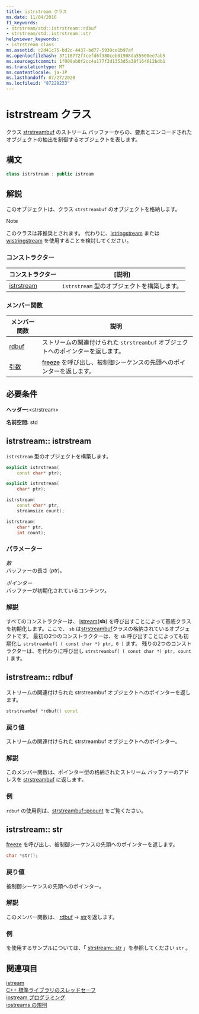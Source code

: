 ```yaml
---
title: istrstream クラス
ms.date: 11/04/2016
f1_keywords:
- strstream/std::istrstream::rdbuf
- strstream/std::istrstream::str
helpviewer_keywords:
- istrstream class
ms.assetid: c2d41c75-bd2c-4437-bd77-5939ce1b97af
ms.openlocfilehash: 37118772f7cefd6f380ceb01908da55500ee7ab5
ms.sourcegitcommit: 1f009ab0f2cc4a177f2d1353d5a38f164612bdb1
ms.translationtype: MT
ms.contentlocale: ja-JP
ms.lasthandoff: 07/27/2020
ms.locfileid: "87228233"
---
```

# <a name="istrstream-class"></a>istrstream クラス

クラス [strstreambuf](../standard-library/strstreambuf-class.md) のストリーム バッファーからの、要素とエンコードされたオブジェクトの抽出を制御するオブジェクトを表します。

## <a name="syntax"></a>構文

```cpp
class istrstream : public istream
```

## <a name="remarks"></a>解説

このオブジェクトは、クラス `strstreambuf` のオブジェクトを格納します。

> [!NOTE]
> このクラスは非推奨とされます。 代わりに、[istringstream](../standard-library/sstream-typedefs.md#istringstream) または [wistringstream](../standard-library/sstream-typedefs.md#wistringstream) を使用することを検討してください。

### <a name="constructors"></a>コンストラクター

|コンストラクター|[説明]|
|-|-|
|[istrstream](#istrstream)|`istrstream` 型のオブジェクトを構築します。|

### <a name="member-functions"></a>メンバー関数

|メンバー関数|説明|
|-|-|
|[rdbuf](#rdbuf)|ストリームの関連付けられた `strstreambuf` オブジェクトへのポインターを返します。|
|[引数](#str)|[freeze](../standard-library/strstreambuf-class.md#freeze) を呼び出し、被制御シーケンスの先頭へのポインターを返します。|

## <a name="requirements"></a>必要条件

**ヘッダー:**\<strstream>

**名前空間:** std

## <a name="istrstreamistrstream"></a><a name="istrstream"></a>istrstream:: istrstream

`istrstream` 型のオブジェクトを構築します。

```cpp
explicit istrstream(
    const char* ptr);

explicit istrstream(
    char* ptr);

istrstream(
    const char* ptr,
    streamsize count);

istrstream(
    char* ptr,
    int count);
```

### <a name="parameters"></a>パラメーター

*数*\
バッファーの長さ (*ptr*)。

*ポインター*\
バッファーが初期化されているコンテンツ。

### <a name="remarks"></a>解説

すべてのコンストラクターは、 [istream](../standard-library/istream-typedefs.md#istream)(**sb**) を呼び出すことによって基底クラスを初期化します。ここで、 `sb` は[strstreambuf](../standard-library/strstreambuf-class.md)クラスの格納されているオブジェクトです。 最初の2つのコンストラクターは、を `sb` 呼び出すことによっても初期化し `strstreambuf( ( const char *) ptr, 0 )` ます。 残りの2つのコンストラクターは、を代わりに呼び出し `strstreambuf( ( const char *) ptr, count )` ます。

## <a name="istrstreamrdbuf"></a><a name="rdbuf"></a>istrstream:: rdbuf

ストリームの関連付けられた strstreambuf オブジェクトへのポインターを返します。

```cpp
strstreambuf *rdbuf() const
```

### <a name="return-value"></a>戻り値

ストリームの関連付けられた strstreambuf オブジェクトへのポインター。

### <a name="remarks"></a>解説

このメンバー関数は、ポインター型の格納されたストリーム バッファーのアドレスを [strstreambuf](../standard-library/strstreambuf-class.md) に返します。

### <a name="example"></a>例

`rdbuf` の使用例は、[strstreambuf::pcount](../standard-library/strstreambuf-class.md#pcount) をご覧ください。

## <a name="istrstreamstr"></a><a name="str"></a>istrstream:: str

[freeze](../standard-library/strstreambuf-class.md#freeze) を呼び出し、被制御シーケンスの先頭へのポインターを返します。

```cpp
char *str();
```

### <a name="return-value"></a>戻り値

被制御シーケンスの先頭へのポインター。

### <a name="remarks"></a>解説

このメンバー関数は、 [rdbuf](#rdbuf)  ->  [str](../standard-library/strstreambuf-class.md#str)を返します。

### <a name="example"></a>例

を使用するサンプルについては、「 [strstream:: str](../standard-library/strstreambuf-class.md#str) 」を参照してください `str` 。

## <a name="see-also"></a>関連項目

[istream](../standard-library/istream-typedefs.md#istream)\
[C++ 標準ライブラリのスレッドセーフ](../standard-library/thread-safety-in-the-cpp-standard-library.md)\
[iostream プログラミング](../standard-library/iostream-programming.md)\
[iostreams の規則](../standard-library/iostreams-conventions.md)

